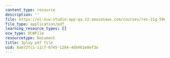 ```yaml
---
content_type: resource
description: ''
file: https://ol-ocw-studio-app-qa.s3.amazonaws.com/courses/res-21g-506-kanji-learning-any-time-any-place-for-japanese-vi-spring-2021/8ae72fc111cf674512844db461e0ef3a_M7oHikLia0I.pdf
file_type: application/pdf
learning_resource_types: []
ocw_type: OCWFile
resourcetype: Document
title: 3play pdf file
uid: 8ae72fc1-11cf-6745-1284-4db461e0ef3a
---
```

